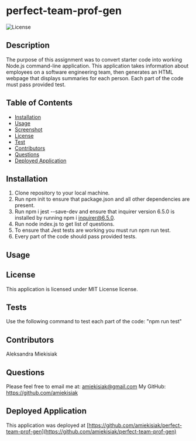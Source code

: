 # perfect-team-prof-gen
 
 ![License](https://img.shields.io/badge/license-MIT%20License-blue.svg)

## Description

The purpose of this assignment was to convert starter code into working Node.js command-line application. This application takes information about employees on a software engineering team, then generates an HTML webpage that displays summaries for each person.
Each part of the code must pass provided test.

 ## Table of Contents 
  - [Installation](#installation)
  - [Usage](#usage)
  - [Screenshot](#screenshot)
  - [License](#license)
  - [Test](#tests)
  - [Contributors](#contributors)
  - [Questions](#questions)
  - [Deployed Application](#deployed-application)
  
  ## Installation
  1. Clone repository to your local machine.
  2. Run npm init to ensure that package.json and all other dependencies are present.
  3. Run npm i jest --save-dev and ensure that inquirer version 6.5.0 is installed by running
  npm i inquirer@6.5.0.
  4. Run node index.js to get list of questions. 
  5. To ensure that Jest tests are working you must run npm run test.
  6. Every part of the code should pass provided tests.

  ## Usage
 
  
  ## License 
  This application is licensed under MIT License license.

  ## Tests
  Use the following command to test each part of the code: "npm run test" 
  
  ## Contributors
  Aleksandra Miekisiak
  
  ## Questions
  Please feel free to email me at: amiekisiak@gmail.com
  My GitHub: https://github.com/amiekisiak
  
  ## Deployed Application
  This application was deployed at [https://github.com/amiekisiak/perfect-team-prof-gen](https://github.com/amiekisiak/perfect-team-prof-gen)
  